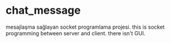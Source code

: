 # chat_message
mesajlaşma sağlayan socket programlama projesi.
this is socket programming between server and client. there isn't GUI.
